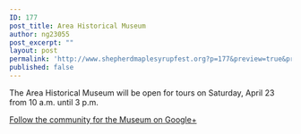 ```yaml
---
ID: 177
post_title: Area Historical Museum
author: ng23055
post_excerpt: ""
layout: post
permalink: 'http://www.shepherdmaplesyrupfest.org?p=177&preview=true&preview_id=177'
published: false
---
```

The Area Historical Museum will be open for tours on Saturday, April 23 from 10 a.m. until 3 p.m.

<a href="https://plus.google.com/communities/110239395916957888304" target="_blank">Follow the community for the Museum on Google+</a>